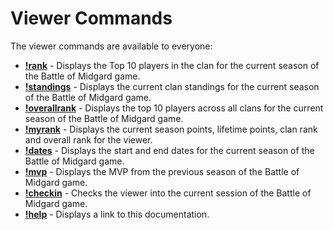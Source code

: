 # Viewer Commands

The viewer commands are available to everyone:

* **[!rank](rank.md)** - Displays the Top 10 players in the clan for the current season of the Battle of Midgard game.
* **[!standings](standings.md)** - Displays the current clan standings for the current season of the Battle of Midgard game.
* **[!overallrank](overallrank.md)** - Displays the top 10 players across all clans for the current season of the Battle of Midgard game.
* **[!myrank](myrank.md)** - Displays the current season points, lifetime points, clan rank and overall rank for the viewer.
* **[!dates](dates.md)** - Displays the start and end dates for the current season of the Battle of Midgard game.
* **[!mvp](mvp.md)** - Displays the MVP from the previous season of the Battle of Midgard game.
* **[!checkin](checkin.md)** - Checks the viewer into the current session of the Battle of Midgard game.
* **[!help](help.md)** - Displays a link to this documentation.